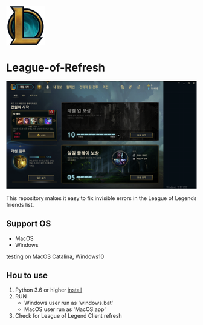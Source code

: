 <img src="https://github.com/monegit/League-of-Refresh/blob/master/images/icon.png?raw=true" alt="leagueoflegend" style="zoom:40%;" /> 

# League-of-Refresh

![error](https://github.com/monegit/League-of-Refresh/blob/master/images/error.png?raw=true)

This repository makes it easy to fix invisible errors in the League of Legends friends list.



## Support OS

- MacOS
- Windows

testing on MacOS Catalina, Windows10



## Hou to use

1. Python 3.6 or higher [install](https://www.python.org/downloads/)
2. RUN
   - Windows user run as 'windows.bat'
   - MacOS user run as 'MacOS.app'
3. Check for League of Legend Client refresh